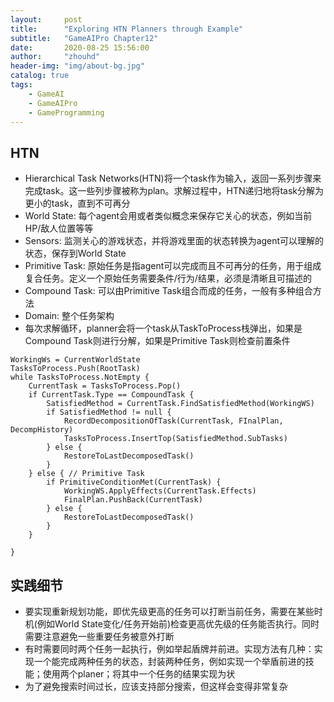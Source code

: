```yaml
---
layout:     post
title:      "Exploring HTN Planners through Example"
subtitle:   "GameAIPro Chapter12"
date:       2020-08-25 15:56:00
author:     "zhouhd"
header-img: "img/about-bg.jpg"
catalog: true
tags:
    - GameAI
    - GameAIPro
    - GameProgramming
---
```


## HTN
- Hierarchical Task Networks(HTN)将一个task作为输入，返回一系列步骤来完成task。这一些列步骤被称为plan。求解过程中，HTN递归地将task分解为更小的task，直到不可再分
- World State: 每个agent会用或者类似概念来保存它关心的状态，例如当前HP/敌人位置等等
- Sensors: 监测关心的游戏状态，并将游戏里面的状态转换为agent可以理解的状态，保存到World State
- Primitive Task: 原始任务是指agent可以完成而且不可再分的任务，用于组成复合任务。定义一个原始任务需要条件/行为/结果，必须是清晰且可描述的
- Compound Task: 可以由Primitive Task组合而成的任务，一般有多种组合方法
- Domain: 整个任务架构
- 每次求解循环，planner会将一个task从TaskToProcess栈弹出，如果是Compound Task则进行分解，如果是Primitive Task则检查前置条件
```
WorkingWs = CurrentWorldState
TasksToProcess.Push(RootTask)
while TasksToProcess.NotEmpty {
    CurrentTask = TasksToProcess.Pop()
    if CurrentTask.Type == CompoundTask {
        SatisfiedMethod = CurrentTask.FindSatisfiedMethod(WorkingWS)
        if SatisfiedMethod != null {
            RecordDecompositionOfTask(CurrentTask, FInalPlan, DecompHistory)
            TasksToProcess.InsertTop(SatisfiedMethod.SubTasks)
        } else {
            RestoreToLastDecomposedTask()
        }
    } else { // Primitive Task
        if PrimitiveConditionMet(CurrentTask) {
            WorkingWS.ApplyEffects(CurrentTask.Effects)
            FinalPlan.PushBack(CurrentTask)
        } else {
            RestoreToLastDecomposedTask()
        }
    }

}
```

## 实践细节
- 要实现重新规划功能，即优先级更高的任务可以打断当前任务，需要在某些时机(例如World State变化/任务开始前)检查更高优先级的任务能否执行。同时需要注意避免一些重要任务被意外打断
- 有时需要同时两个任务一起执行，例如举起盾牌并前进。实现方法有几种：实现一个能完成两种任务的状态，封装两种任务，例如实现一个举盾前进的技能；使用两个planer；将其中一个任务的结果实现为状
- 为了避免搜索时间过长，应该支持部分搜索，但这样会变得非常复杂
